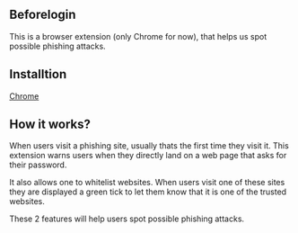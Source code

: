 ## Beforelogin
This is a browser extension (only Chrome for now), that helps us spot possible phishing attacks.

## Installtion
[Chrome](https://chrome.google.com/webstore/detail/before-login/gkhbimicmiiopjipoilnbijjklbokndl?hl=en&authuser=0)

## How it works?
When users visit a phishing site, usually thats the first time they visit it.
This extension warns users when they directly land on a web page that asks for their password.

It also allows one to whitelist websites. When users visit one of these sites they are
displayed a green tick to let them know that it is one of the trusted websites.

These 2 features will help users spot possible phishing attacks.

